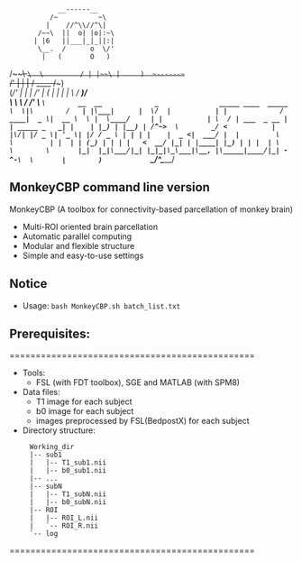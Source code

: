                 __------__
              /~          ~\
             |    //^\\//^\|
           /~~\  ||  o| |o|:~\
          | |6   ||___|_|_||:| 
           \__.  /      o  \/'
            |   (       O   )
   /~~~~\    `\  \         /
  | |~~\ |     )  ~------~`\
 /' |  | |   /     ____ /~~~)\
(_/'   | | |     /'    |    ( |
       | | |     \    /   __)/ \
       \  \ \      \/    /' \   `\        __  __             _               _____ ____  _____  
         \  \|\        /   | |\___|      |  \/  |           | |             / ____|  _ \|  __ \ 
           \ |  \____/     | |           | \  / | ___  _ __ | | _____ _   _| |    | |_) | |__) |
           /^~>  \        _/ <           | |\/| |/ _ \| '_ \| |/ / _ \ | | | |    |  _ <|  ___/
          |  |         \       \         | |  | | (_) | | | |   <  __/ |_| | |____| |_) | |
          |  | \        \        \       |_|  |_|\___/|_| |_|_|\_\___|\__, |\_____|____/|_|
          -^-\  \       |        )           
               `\_______/^\______/  

## MonkeyCBP command line version

MonkeyCBP (A toolbox for connectivity-based parcellation of monkey brain) 

- Multi-ROI oriented brain parcellation
- Automatic parallel computing
- Modular and flexible structure
- Simple and easy-to-use settings

## Notice
-  Usage: `bash MonkeyCBP.sh batch_list.txt`


## Prerequisites:
===============================================

- Tools:
    - FSL (with FDT toolbox), SGE and MATLAB (with SPM8)
- Data files:
    - T1 image for each subject
    - b0 image for each subject
    - images preprocessed by FSL(BedpostX) for each subject
- Directory structure:
```
     Working_dir
     |-- sub1
     |   |-- T1_sub1.nii
     |   |-- b0_sub1.nii
     |-- ...
     |-- subN
     |   |-- T1_subN.nii
     |   |-- b0_subN.nii
     |-- ROI
     |   |-- ROI_L.nii
     |   `-- ROI_R.nii
     `-- log 
```
===============================================

